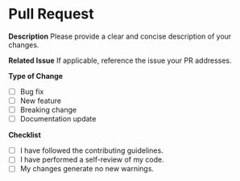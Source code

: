 # Pull Request

**Description**
Please provide a clear and concise description of your changes.

**Related Issue**
If applicable, reference the issue your PR addresses.

**Type of Change**
- [ ] Bug fix
- [ ] New feature
- [ ] Breaking change
- [ ] Documentation update

**Checklist**
- [ ] I have followed the contributing guidelines.
- [ ] I have performed a self-review of my code.
- [ ] My changes generate no new warnings.
